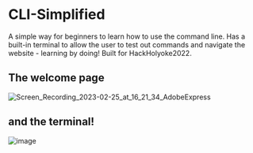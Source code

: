 # CLI-Simplified

A simple way for beginners to learn how to use the command line. Has a built-in terminal to allow the user to test out commands and navigate the website - learning by doing! Built for HackHolyoke2022. 

## The welcome page

![Screen_Recording_2023-02-25_at_16_21_34_AdobeExpress](https://user-images.githubusercontent.com/62463944/221380578-81a76219-352b-4ff4-b129-c9c062bf84de.gif)


## and the terminal!

![image](https://user-images.githubusercontent.com/62463944/221380750-2661163a-714d-4640-9362-bb739a2a0da6.png)
